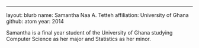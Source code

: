 ---
layout: blurb
name: Samantha Naa A. Tetteh
affiliation: University of Ghana
github: atom
year: 2014

Samantha is a final year student of the University of Ghana studying Computer Science as her major and Statistics as her minor. 
